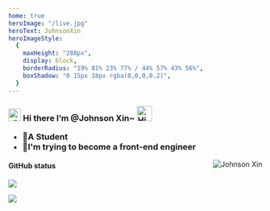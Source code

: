 ```yaml
---
home: true
heroImage: "/live.jpg"
heroText: JohnsonXin
heroImageStyle:
  {
    maxHeight: "288px",
    display: block,
    borderRadius: "19% 81% 23% 77% / 44% 57% 43% 56%",
    boxShadow: "0 15px 18px rgba(0,0,0,0.2)",
  } 
---
```


<h3>
  <img src="https://media.giphy.com/media/hvRJCLFzcasrR4ia7z/giphy.gif" width="25" alt="手势">
  Hi there I’m @Johnson Xin~
 <img src="https://emojis.slackmojis.com/emojis/images/1588866973/8934/hellokittydance.gif?1588866973" alt="Hi" width="30" />
<ul>
    <li>🧑A Student</li>
    <li>🌱I'm trying to become a front-end engineer</li>
</ul>
</h3>


<a href="https://github.com/CodeGetters">
    <img align="right" src="https://count.getloli.com/get/@CodeGetters?theme=rule34" alt="Johnson Xin" />
</a>

#### GitHub status

![](https://github-readme-stats.vercel.app/api?username=CodeGetters)


![](https://github-readme-activity-graph.cyclic.app/graph?username=CodeGetters&theme=github)
